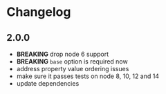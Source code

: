 # Changelog

## 2.0.0

- **BREAKING** drop node 6 support
- **BREAKING** `base` option is required now
- address property value ordering issues
- make sure it passes tests on node 8, 10, 12 and 14
- update dependencies
